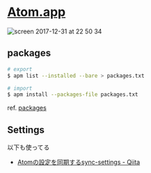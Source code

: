 # [Atom.app](https://atom.io/)

![screen 2017-12-31 at 22 50 34](https://user-images.githubusercontent.com/971124/34462006-2032c768-ee7d-11e7-8170-e910c90722de.png)


## packages

```bash
# export
$ apm list --installed --bare > packages.txt

# import
$ apm install --packages-file packages.txt
```

ref. [packages](packages.md)


## Settings

以下も使ってる

-  [Atomの設定を同期するsync-settings - Qiita](https://qiita.com/T_M/items/0fb0804eb1fd256aac4e)
